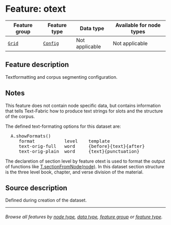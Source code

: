 # Feature: otext

Feature group | Feature type | Data type | Available for node types
---  | --- | --- | ---
[`Grid`](featuresbygroup.md#grid-features) | [`Config`](featuresbyfeaturetype.md#config-features) | Not applicable | Not applicable

## Feature description

Textformatting and corpus segmenting configuration. 

## Notes 

This feature does not contain node specific data, but contains information that tells Text-Fabric how to produce text strings for slots and the structure of the corpus.

The defined text-formating options for this dataset are:
<pre>
  A.showFormats()
     format           level    template
     text-orig-full   word     {before}{text}{after}
     text-orig-plain  word     {text}{punctuation}
</pre>

The declaretion of section level by feature otext is used to format the output of functions like [T.sectionFromNode(node)](https://annotation.github.io/text-fabric/tf/cheatsheet.html#sections). In this dataset section structure is the three level book, chapter, and verse division of the material.

## Source description

Defined during creation of the  dataset.

---
###### *Browse all features by [node type](featuresbynodetype.md#start), [data type](featuresbydatatype.md#start), [feature group](featuresbygroup.md#start) or [feature type](featuresbyfeaturetype.md#start).*

